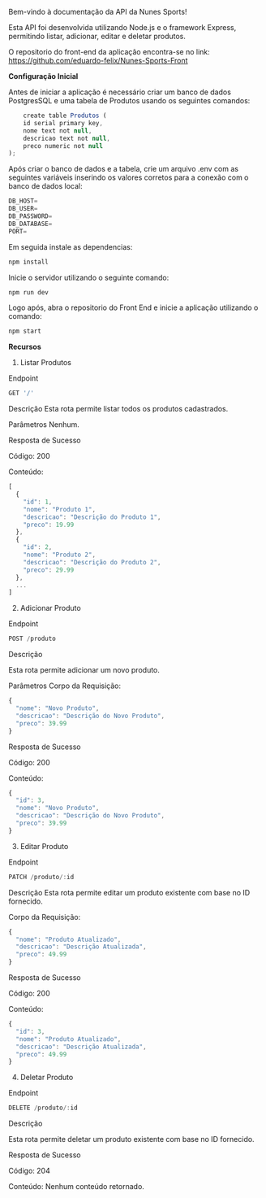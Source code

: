  Bem-vindo à documentação da API da Nunes Sports!
 
 Esta API foi desenvolvida utilizando Node.js e o framework Express, permitindo listar, adicionar, editar e deletar produtos.

O repositorio do front-end da aplicação encontra-se no link:  https://github.com/eduardo-felix/Nunes-Sports-Front

 

**Configuração Inicial**

Antes de iniciar a aplicação é necessário criar um banco de dados PostgresSQL e uma tabela de Produtos usando os seguintes comandos:


```javascript
    create table Produtos (
	id serial primary key,
  	nome text not null,
  	descricao text not null,
  	preco numeric not null
);
```

Após criar o banco de dados e a tabela, crie um arquivo .env com as seguintes variáveis inserindo os valores corretos para a conexão com o banco de dados local:

```javascript
DB_HOST=
DB_USER=
DB_PASSWORD=
DB_DATABASE=
PORT=
```
Em seguida instale as dependencias:

```javascript
npm install
```

Inicie o servidor utilizando o seguinte comando:

```javascript
npm run dev
```
Logo após, abra o repositorio do Front End e inicie a aplicação utilizando o comando:

```javascript
npm start
```


**Recursos**
1. Listar Produtos

Endpoint
```javascript
GET '/'
```
Descrição
Esta rota permite listar todos os produtos cadastrados.

Parâmetros
Nenhum.

Resposta de Sucesso

Código: 200

Conteúdo:

```javascript
[
  {
    "id": 1,
    "nome": "Produto 1",
    "descricao": "Descrição do Produto 1",
    "preco": 19.99
  },
  {
    "id": 2,
    "nome": "Produto 2",
    "descricao": "Descrição do Produto 2",
    "preco": 29.99
  },
  ...
]
```


2. Adicionar Produto

Endpoint
```javascript
POST /produto
```

Descrição

Esta rota permite adicionar um novo produto.

Parâmetros
Corpo da Requisição:
```javascript
{
  "nome": "Novo Produto",
  "descricao": "Descrição do Novo Produto",
  "preco": 39.99
}
```

Resposta de Sucesso

Código: 200

Conteúdo:
```javascript
{
  "id": 3,
  "nome": "Novo Produto",
  "descricao": "Descrição do Novo Produto",
  "preco": 39.99
}
```


3. Editar Produto

Endpoint

```javascript
PATCH /produto/:id
```

Descrição
Esta rota permite editar um produto existente com base no ID fornecido.


Corpo da Requisição:

```javascript
{
  "nome": "Produto Atualizado",
  "descricao": "Descrição Atualizada",
  "preco": 49.99
}
```

Resposta de Sucesso

Código: 200

Conteúdo:
```javascript
{
  "id": 3,
  "nome": "Produto Atualizado",
  "descricao": "Descrição Atualizada",
  "preco": 49.99
}
```


4. Deletar Produto
   
Endpoint

```javascript
DELETE /produto/:id
```
Descrição

Esta rota permite deletar um produto existente com base no ID fornecido.

Resposta de Sucesso

Código: 204

Conteúdo: Nenhum conteúdo retornado.
